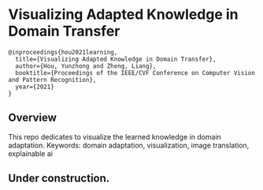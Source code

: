 # Visualizing Adapted Knowledge in Domain Transfer

```
@inproceedings{hou2021learning,
  title={Visualizing Adapted Knowledge in Domain Transfer},
  author={Hou, Yunzhong and Zheng, Liang},
  booktitle={Proceedings of the IEEE/CVF Conference on Computer Vision and Pattern Recognition},
  year={2021}
}
```


## Overview
This repo dedicates to visualize the learned knowledge in domain adaptation. 
Keywords: domain adaptation, visualization, image translation, explainable ai

## Under construction.
 
